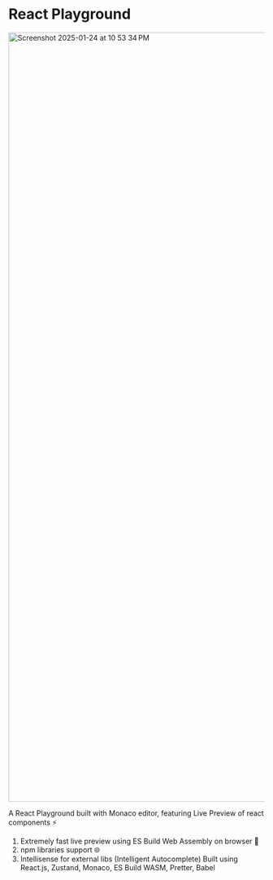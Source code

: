 # React Playground
<img width="1512" alt="Screenshot 2025-01-24 at 10 53 34 PM" src="https://github.com/user-attachments/assets/224dce60-90a5-4661-86af-027a819fa482" />

A React Playground built with Monaco editor, featuring Live Preview of react components ⚡️
 1. Extremely fast live preview using ES Build Web Assembly on browser 🚀
 2. npm libraries support 🌐
 3. Intellisense for external libs (Intelligent Autocomplete)
Built using React.js, Zustand, Monaco, ES Build WASM, Pretter, Babel
